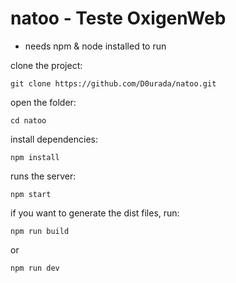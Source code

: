 # natoo - Teste OxigenWeb

- needs npm & node installed to run

clone the project:
    
    git clone https://github.com/D0urada/natoo.git

open the folder:

	cd natoo
    
install dependencies:

    npm install

runs the server:
    
	npm start

if you want to generate the dist files, run:

	npm run build 

or

	npm run dev
